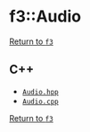 # f3::Audio

[Return to `f3`](/docs/f3.md)

## C++

- [`Audio.hpp`](/c++/include/Audio.hpp)
- [`Audio.cpp`](/c++/source/Audio.cpp)

[Return to `f3`](/docs/f3.md)